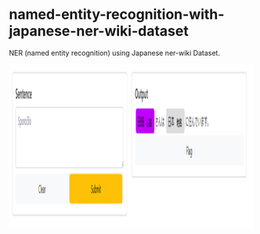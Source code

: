 # named-entity-recognition-with-japanese-ner-wiki-dataset
NER (named entity recognition) using Japanese ner-wiki Dataset.

<img src="https://github.com/SamiulGitHubUser/named-entity-recognition-with-japanese-ner-wiki-dataset/blob/main/images/app.png" alt="Trulli" width="500" height="333">

